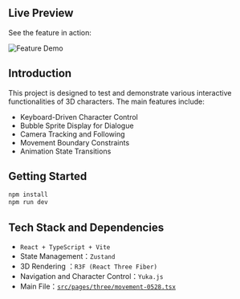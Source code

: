 ## Live Preview

See the feature in action:
 
![Feature Demo](http://tangqinying.com/demo_video/R3F-demo-gif.GIF)

## Introduction

This project is designed to test and demonstrate various interactive functionalities of 3D characters. 
The main features include:
- Keyboard-Driven Character Control
- Bubble Sprite Display for Dialogue
- Camera Tracking and Following
- Movement Boundary Constraints
- Animation State Transitions

## Getting Started

```bash
npm install
npm run dev
```

## Tech Stack and Dependencies
- `React + TypeScript + Vite`
- State Management：`Zustand`
- 3D Rendering ：`R3F (React Three Fiber)`
- Navigation and Character Control：`Yuka.js`
- Main File：[`src/pages/three/movement-0528.tsx`](https://github.com/QuinnyT/threejs-r3f/blob/master/src/pages/three/movement-0528.tsx)

      

